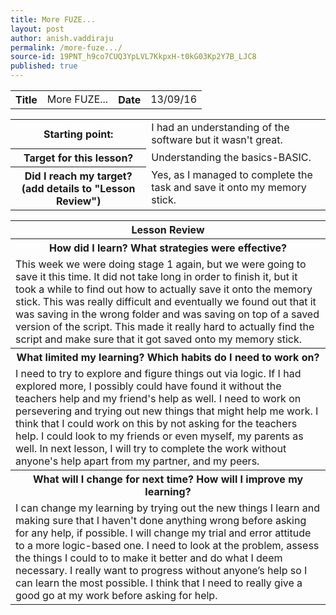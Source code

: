 ```yaml
---
title: More FUZE...
layout: post
author: anish.vaddiraju
permalink: /more-fuze.../
source-id: 19PNT_h9co7CUQ3YpLVL7KkpxH-t0kG03Kp2Y7B_LJC8
published: true
---
```

<table>
  <tr>
    <th>Title</th>
    <td>More FUZE...</td>
    <th>Date</th>
    <td>13/09/16</td>
  </tr>
</table>


<table>
  <tr>
    <th>Starting point:</th>
    <td>I had an understanding of the software but it wasn't great.</td>
  </tr>
  <tr>
    <th>Target for this lesson?</th>
    <td>Understanding the basics-BASIC. </td>
  </tr>
  <tr>
    <th>Did I reach my target? 
(add details to "Lesson Review")</th>
    <td> Yes, as I managed to complete the task and save it onto my memory stick.</td>
  </tr>
</table>


<table>
  <tr>
    <th>Lesson Review</th>
  </tr>
  <tr>
    <th>How did I learn? What strategies were effective? </th>
  </tr>
  <tr>
    <td>This week we were doing stage 1 again, but we were going to save it this time. It did not take long in order to finish it, but it took a while to find out how to actually save it onto the memory stick. This was really difficult and eventually we found out that it was saving in the wrong folder and was saving on top of a saved version of the script. This made it really hard to actually find the script and make sure that it got saved onto my memory stick. </td>
  </tr>
  <tr>
    <th>What limited my learning? Which habits do I need to work on? </th>
  </tr>
  <tr>
    <td>I need to try to explore and figure things out via logic. If I had explored more, I possibly could have found it without the teachers help and my friend's help as well. I need to work on persevering and trying out new things that might help me work. I think that I could work on this by not asking for the teachers help. I could look to my friends or even myself, my parents as well. In next lesson, I will try to complete the work without anyone's help apart from my partner, and my peers.</td>
  </tr>
  <tr>
    <th>What will I change for next time? How will I improve my learning?</th>
  </tr>
  <tr>
    <td>I can change my learning by trying out the new things I learn and making sure that I haven't done anything wrong before asking for any help, if possible. I will change my trial and error  attitude to a more logic-based one. I need to look at the problem, assess the things I could to to make it better and do what I deem necessary. I really want to progress without anyone’s help so I can learn the most possible. I think that I need to really give a good go at my work before asking for help.</td>
  </tr>
</table>


